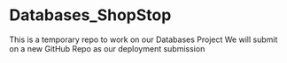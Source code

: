 # Databases_ShopStop

This is a temporary repo to work on our Databases Project
We will submit on a new GitHub Repo as our deployment submission
